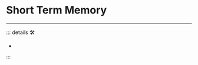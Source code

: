 
# <anima>Short Term Memory</anima>

---

<!-- =================================================== -->
<!-- =================================================== -->
<!-- =================================================== -->
<!-- =================================================== -->
<!-- =================================================== -->
::: details 🛠

-

:::
